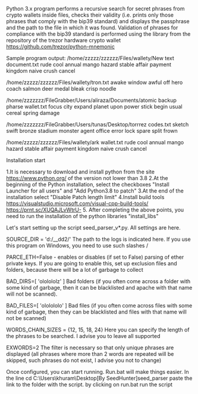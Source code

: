 Python 3.x program performs a recursive search for secret phrases from crypto wallets inside files, checks their validity (i.e. prints only those phrases that comply with the bip39 standard) and displays the passphrase and the path to the file in which it was found. Validation of phrases for compliance with the bip39 standard is performed using the library from the repository of the trezor hardware crypto wallet https://github.com/trezor/python-mnemonic

Sample program output: /home/zzzzz/zzzzzz/Files/wallety/New text document.txt rude cool annual mango hazard stable affair payment kingdom naive crush cancel

/home/zzzzz/zzzzzz/Files/wallety/tron.txt awake window awful off hero coach salmon deer medal bleak crisp noodle

/home/zzzzzzz/FileGrabber/Users/aliraza/Documents/atomic backup pharse wallet.txt focus city expand planet upon power stick begin usual cereal spring damage

/home/zzzzzzz/FileGrabber/Users/tunas/Desktop/torrrez codes.txt sketch swift bronze stadium monster agent office error lock spare split frown

/home/zzzzz/zzzzzz/Files/wallety/ark wallet.txt rude cool annual mango hazard stable affair payment kingdom naive crush cancel

Installation start

1.It is necessary to download and install python from the site https://www.python.org/ of the version not lower than 3.8 2.At the beginning of the Python installation, select the checkboxes "Install Launcher for all users" and "Add Python3.8 to patch" 3.At the end of the installation select "Disable Patch length limit" 4.Install build tools https://visualstudio.microsoft.com/visual-cpp-build-tools/ https://prnt.sc/XUQAJLvWtrU- 5. After completing the above points, you need to run the installation of the python libraries "install_libs"

Let's start setting up the script seed_parser_v*.py. All settings are here.

SOURCE_DIR = 'd:/__dd2/' The path to the logs is indicated here. If you use this program on Windows, you need to use such slashes /

PARCE_ETH=False - enables or disables (if set to False) parsing of ether private keys. If you are going to enable this, set up exclusion files and folders, because there will be a lot of garbage to collect

BAD_DIRS=[ 'ololololz' ] Bad folders (if you often come across a folder with some kind of garbage, then it can be blacklisted and apache with that name will not be scanned).

BAD_FILES=[ 'ololololo' ] Bad files (if you often come across files with some kind of garbage, then they can be blacklisted and files with that name will not be scanned)

WORDS_CHAIN_SIZES = {12, 15, 18, 24} Here you can specify the length of the phrases to be searched. I advise you to leave all supported

EXWORDS=2 The filter is necessary so that only unique phrases are displayed (all phrases where more than 2 words are repeated will be skipped, such phrases do not exist, I advise you not to change)

Once configured, you can start running. Run.bat will make things easier. In the line cd C:\Users\khuram\Desktop[By SeedHunter]seed_parser paste the link to the folder with the script. by clicking on run.bat run the script
